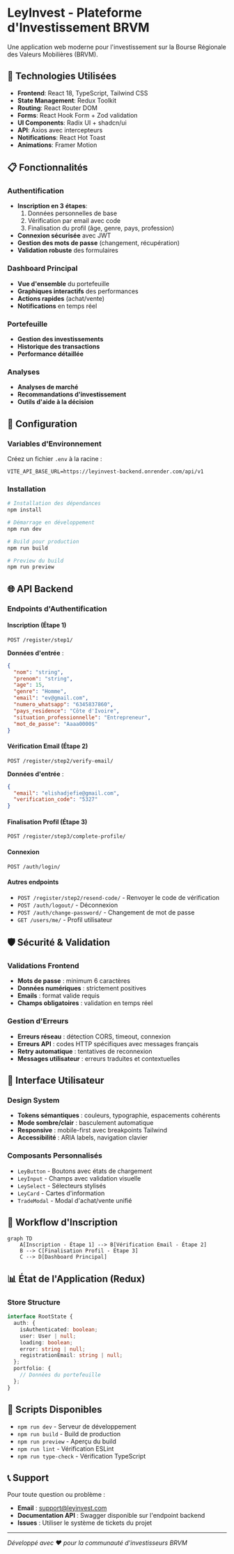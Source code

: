 # LeyInvest - Plateforme d'Investissement BRVM

Une application web moderne pour l'investissement sur la Bourse Régionale des Valeurs Mobilières (BRVM).

## 🚀 Technologies Utilisées

- **Frontend**: React 18, TypeScript, Tailwind CSS
- **State Management**: Redux Toolkit
- **Routing**: React Router DOM
- **Forms**: React Hook Form + Zod validation
- **UI Components**: Radix UI + shadcn/ui
- **API**: Axios avec intercepteurs
- **Notifications**: React Hot Toast
- **Animations**: Framer Motion

## 📋 Fonctionnalités

### Authentification
- **Inscription en 3 étapes**:
  1. Données personnelles de base
  2. Vérification par email avec code
  3. Finalisation du profil (âge, genre, pays, profession)
- **Connexion sécurisée** avec JWT
- **Gestion des mots de passe** (changement, récupération)
- **Validation robuste** des formulaires

### Dashboard Principal
- **Vue d'ensemble** du portefeuille
- **Graphiques interactifs** des performances
- **Actions rapides** (achat/vente)
- **Notifications** en temps réel

### Portefeuille
- **Gestion des investissements**
- **Historique des transactions**
- **Performance détaillée**

### Analyses
- **Analyses de marché**
- **Recommandations d'investissement**
- **Outils d'aide à la décision**

## 🔧 Configuration

### Variables d'Environnement

Créez un fichier `.env` à la racine :

```env
VITE_API_BASE_URL=https://leyinvest-backend.onrender.com/api/v1
```

### Installation

```bash
# Installation des dépendances
npm install

# Démarrage en développement
npm run dev

# Build pour production
npm run build

# Preview du build
npm run preview
```

## 🌐 API Backend

### Endpoints d'Authentification

#### Inscription (Étape 1)
```
POST /register/step1/
```
**Données d'entrée** :
```json
{
  "nom": "string",
  "prenom": "string",
  "age": 15,
  "genre": "Homme",
  "email": "ev@gmail.com",
  "numero_whatsapp": "6345837860",
  "pays_residence": "Côte d'Ivoire",
  "situation_professionnelle": "Entrepreneur",
  "mot_de_passe": "Aaaa0000$"
}
```

#### Vérification Email (Étape 2)
```
POST /register/step2/verify-email/
```
**Données d'entrée** :
```json
{
  "email": "elishadjefie@gmail.com",
  "verification_code": "5327"
}
```

#### Finalisation Profil (Étape 3)
```
POST /register/step3/complete-profile/
```

#### Connexion
```
POST /auth/login/
```

#### Autres endpoints
- `POST /register/step2/resend-code/` - Renvoyer le code de vérification
- `POST /auth/logout/` - Déconnexion
- `POST /auth/change-password/` - Changement de mot de passe
- `GET /users/me/` - Profil utilisateur

## 🛡️ Sécurité & Validation

### Validations Frontend
- **Mots de passe** : minimum 6 caractères
- **Données numériques** : strictement positives
- **Emails** : format valide requis
- **Champs obligatoires** : validation en temps réel

### Gestion d'Erreurs
- **Erreurs réseau** : détection CORS, timeout, connexion
- **Erreurs API** : codes HTTP spécifiques avec messages français
- **Retry automatique** : tentatives de reconnexion
- **Messages utilisateur** : erreurs traduites et contextuelles

## 📱 Interface Utilisateur

### Design System
- **Tokens sémantiques** : couleurs, typographie, espacements cohérents
- **Mode sombre/clair** : basculement automatique
- **Responsive** : mobile-first avec breakpoints Tailwind
- **Accessibilité** : ARIA labels, navigation clavier

### Composants Personnalisés
- `LeyButton` - Boutons avec états de chargement
- `LeyInput` - Champs avec validation visuelle
- `LeySelect` - Sélecteurs stylisés
- `LeyCard` - Cartes d'information
- `TradeModal` - Modal d'achat/vente unifié

## 🔄 Workflow d'Inscription

```mermaid
graph TD
    A[Inscription - Étape 1] --> B[Vérification Email - Étape 2]
    B --> C[Finalisation Profil - Étape 3]
    C --> D[Dashboard Principal]
```

## 📊 État de l'Application (Redux)

### Store Structure
```typescript
interface RootState {
  auth: {
    isAuthenticated: boolean;
    user: User | null;
    loading: boolean;
    error: string | null;
    registrationEmail: string | null;
  };
  portfolio: {
    // Données du portefeuille
  };
}
```

## 🚦 Scripts Disponibles

- `npm run dev` - Serveur de développement
- `npm run build` - Build de production
- `npm run preview` - Aperçu du build
- `npm run lint` - Vérification ESLint
- `npm run type-check` - Vérification TypeScript

## 📞 Support

Pour toute question ou problème :
- **Email** : support@leyinvest.com
- **Documentation API** : Swagger disponible sur l'endpoint backend
- **Issues** : Utiliser le système de tickets du projet

---

*Développé avec ❤️ pour la communauté d'investisseurs BRVM*
